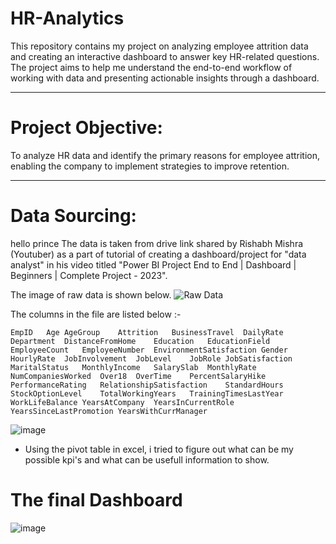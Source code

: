 # HR-Analytics
This repository contains my project on analyzing employee attrition data and creating an interactive dashboard to answer key HR-related questions. The project aims to help me understand the end-to-end workflow of working with data and presenting actionable insights through a dashboard.

----

# Project Objective: 
  To analyze HR data and identify the primary reasons for employee attrition, enabling the company to implement strategies to improve retention.

----

# Data Sourcing:
  hello prince
  The data is taken from drive link shared by Rishabh Mishra (Youtuber) as a part of tutorial of creating a dashboard/project for "data analyst" in his video titled    "Power BI Project End to End | Dashboard | Beginners | Complete Project - 2023".

  The image of raw data is shown below.
  ![Raw Data](https://github.com/Yeatrix/HR-Analytics/assets/162366000/fecd6fb1-d5dc-41cb-b6aa-1f1f1ca2d832)

  The columns in the file are listed below :- 

    EmpID	Age	AgeGroup	Attrition	BusinessTravel	DailyRate	Department	DistanceFromHome	Education	EducationField	EmployeeCount	EmployeeNumber	EnvironmentSatisfaction	Gender	HourlyRate	JobInvolvement	JobLevel	JobRole	JobSatisfaction	MaritalStatus	MonthlyIncome	SalarySlab	MonthlyRate	NumCompaniesWorked	Over18	OverTime	PercentSalaryHike	PerformanceRating	RelationshipSatisfaction	StandardHours	StockOptionLevel	TotalWorkingYears	TrainingTimesLastYear	WorkLifeBalance	YearsAtCompany	YearsInCurrentRole	YearsSinceLastPromotion	YearsWithCurrManager
![image](https://github.com/Yeatrix/HR-Analytics/assets/162366000/bf8e224a-157f-4d62-8ea0-5aaae3664167)

- Using the pivot table in excel, i tried to figure out what can be my possible kpi's and what can be usefull information to show.


# The final Dashboard
![image](https://github.com/Yeatrix/HR-Analytics/assets/162366000/f7bf2153-cf56-4706-bd79-3e5e81160c53)


  

